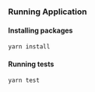### Running Application


#### Installing packages

`yarn install`



#### Running tests

`yarn test`
